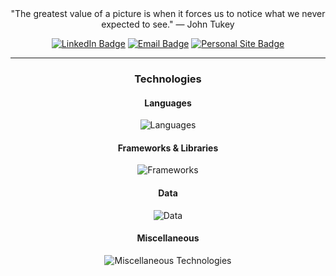 <div align="center">
  "The greatest value of a picture is when it forces us to notice what we never expected to see." — John Tukey
</div>
<p></p>
<div align="center">
  <div id="badges">
    <a href="https://www.linkedin.com/in/aaliyah-harper/"><img src="https://img.shields.io/badge/LinkedIn-blue?style=for-the-badge&logo=linkedin&logoColor=white" alt="LinkedIn Badge"/></a>
    <a href="mailto:aeverly14@pm.me"><img src="https://img.shields.io/badge/Email-585191?style=for-the-badge&logo=protonmail&logoColor=white" alt="Email Badge"/></a>
    <a href="https://aileks.dev/"><img src="https://img.shields.io/badge/Website-black?style=for-the-badge&logo=github&logoColor=white" alt="Personal Site Badge"/></a>
  </div>
</div>

---

<div align="center">
  
  ### Technologies

  #### Languages
  <img src="https://skillicons.dev/icons?i=html,css,js,ts,py,r,php,bash&perline=4" alt="Languages" />

  #### Frameworks & Libraries
  <img src="https://skillicons.dev/icons?i=laravel,react,nextjs,vue,tailwindcss,express,flask,redux&perline=4" alt="Frameworks" />

  #### Data
  <img src="https://skillicons.dev/icons?i=sqlite,mysql,postgres,sequelize&perline=4" alt="Data" />

  #### Miscellaneous
  <img src="https://skillicons.dev/icons?i=neovim,aws,docker,supabase,postman,git,github,linux&perline=4" alt="Miscellaneous Technologies" />
</div>
